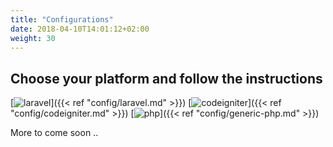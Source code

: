 ```yaml
---
title: "Configurations"
date: 2018-04-10T14:01:12+02:00
weight: 30
---
```



## Choose your platform and follow the instructions

[![laravel](/img/laravel-logo.png "Laravel Framework")]({{< ref "config/laravel.md" >}}) 
[![codeigniter](/img/codeigniter-logo.png "Codeigniter Framework")]({{< ref "config/codeigniter.md" >}}) 
[![php](/img/php-logo.png "Generic PHP")]({{< ref "config/generic-php.md" >}})

More to come soon ..
